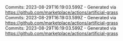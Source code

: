 Commits: 2023-08-29T16:19:03.599Z - Generated via https://github.com/marketplace/actions/artificial-grass
<br>
Commits: 2023-08-29T16:19:03.599Z - Generated via https://github.com/marketplace/actions/artificial-grass
<br>
Commits: 2023-08-29T16:19:03.599Z - Generated via https://github.com/marketplace/actions/artificial-grass
<br>
